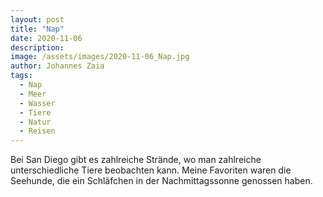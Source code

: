 ```yaml
---
layout: post
title: "Nap"
date: 2020-11-06
description: 
image: /assets/images/2020-11-06_Nap.jpg
author: Johannes Zaia
tags: 
  - Nap
  - Meer
  - Wasser
  - Tiere
  - Natur
  - Reisen
---
```

Bei San Diego gibt es zahlreiche Strände, wo man zahlreiche unterschiedliche Tiere beobachten kann. Meine Favoriten waren die Seehunde, die ein Schläfchen in der  Nachmittagssonne genossen haben. 